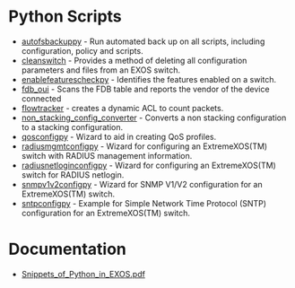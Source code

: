 # Python Scripts
* [autofsbackuppy](autofsbackuppy) - Run automated back up on all scripts, including configuration, policy and scripts.
* [cleanswitch](cleanswitch) - Provides a method of deleting all configuration parameters and files from an EXOS switch.
* [enablefeaturescheckpy](enablefeaturescheckpy) - Identifies the features enabled on a switch.
* [fdb_oui](fdb_oui) - Scans the FDB table and reports the vendor of the device connected
* [flowtracker](flowtracker) - creates a dynamic ACL to count packets.
* [non_stacking_config_converter](non_stacking_config_converter) - Converts a non stacking configuration to a stacking configuration.
* [qosconfigpy](qosconfigpy) - Wizard to aid in creating QoS profiles.
* [radiusmgmtconfigpy](radiusmgmtconfigpy) - Wizard for configuring an ExtremeXOS(TM) switch with RADIUS management information.
* [radiusnetloginconfigpy](radiusnetloginconfigpy) - Wizard for configuring an ExtremeXOS(TM) switch for RADIUS netlogin.
* [snmpv1v2configpy](snmpv1v2configpy) - Wizard for SNMP V1/V2 configuration for an ExtremeXOS(TM) switch.
* [sntpconfigpy](sntpconfigpy) - Example for Simple Network Time Protocol (SNTP) configuration for an ExtremeXOS(TM) switch.

# Documentation
* [Snippets_of_Python_in_EXOS.pdf](Snippets_of_Python_in_EXOS.pdf)
